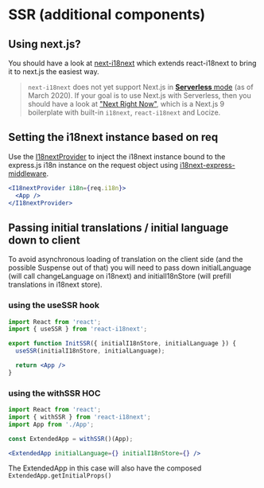 # SSR \(additional components\)

## Using next.js?

You should have a look at [next-i18next](https://github.com/isaachinman/next-i18next) which extends react-i18next to bring it to next.js the easiest way.

> `next-i18next` does not yet support Next.js in [**Serverless** mode](https://nextjs.org/blog/next-8#serverless-nextjs) \(as of March 2020\). If your goal is to use Next.js with Serverless, then you should have a look at ["Next Right Now"](https://github.com/UnlyEd/next-right-now), which is a Next.js 9 boilerplate with built-in `i18next`, `react-i18next` and Locize.

## Setting the i18next instance based on req

Use the [I18nextProvider](i18nextprovider.md) to inject the i18next instance bound to the express.js i18n instance on the request object using [i18next-express-middleware](https://github.com/i18next/i18next-express-middleware).

```jsx
<I18nextProvider i18n={req.i18n}>
  <App />
</I18nextProvider>
```

## Passing initial translations / initial language down to client

To avoid asynchronous loading of translation on the client side \(and the possible Suspense out of that\) you will need to pass down initialLanguage \(will call changeLanguage on i18next\) and initialI18nStore \(will prefill translations in i18next store\).

### using the useSSR hook

```jsx
import React from 'react';
import { useSSR } from 'react-i18next';

export function InitSSR({ initialI18nStore, initialLanguage }) {
  useSSR(initialI18nStore, initialLanguage);

  return <App />
}
```

### using the withSSR HOC

```jsx
import React from 'react';
import { withSSR } from 'react-i18next';
import App from './App';

const ExtendedApp = withSSR()(App);

<ExtendedApp initialLanguage={} initialI18nStore={} />
```

The ExtendedApp in this case will also have the composed `ExtendedApp.getInitialProps()`

